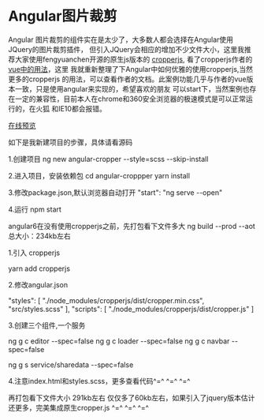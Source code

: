 # Angular图片裁剪
Angular 图片裁剪的组件实在是太少了，大多数人都会选择在Angular使用JQuery的图片裁剪插件，
但引入JQuery会相应的增加不少文件大小，这里我推荐大家使用fengyuanchen开源的原生js版本的
[cropperjs](https://github.com/fengyuanchen/cropperjs/blob/master/README.md),
看了cropperjs作者的[vue中的用法](https://fengyuanchen.github.io/photo-editor/)，这里
我就重新整理了下Angular中如何优雅的使用cropperjs,当然更多的cropperjs
的用法，可以查看作者的文档。此案例功能几乎与作者的vue版本一致，只是使用angular来实现的，希望喜欢的朋友
可以start下，当然案例也存在一定的兼容性，目前本人在chrome和360安全浏览器的极速模式是可以正常运行的，在火狐
和IE10都会报错。

[在线预览](https://freezyh.github.io/angular-cropper/dist/angular-cropper/)


如下是我新建项目的步骤，具体请看源码

1.创建项目
ng new angular-cropper --style=scss --skip-install

2.进入项目，安装依赖包
cd angular-croppper
yarn install

3.修改package.json,默认浏览器自动打开
"start": "ng serve --open"

4.运行
npm start


angular6在没有使用cropperjs之前，先打包看下文件多大
ng build --prod --aot
总大小：234kb左右

1.引入 cropperjs

yarn add cropperjs

2.修改angular.json

"styles": [
    "./node_modules/cropperjs/dist/cropper.min.css",
    "src/styles.scss"
],
"scripts": [
    "./node_modules/cropperjs/dist/cropper.js"
]

3.创建三个组件,一个服务

ng g c editor --spec=false
ng g c loader --spec=false
ng g c navbar --spec=false

ng g s service/sharedata --spec=false

4.注意index.html和styles.scss，更多查看代码^=^  ^=^  ^=^

再打包看下文件大小
291kb左右
仅仅多了60kb左右，如果引入了jquery版本估计还更多，完美集成原生cropper.js  ^=^  ^=^  ^=^

